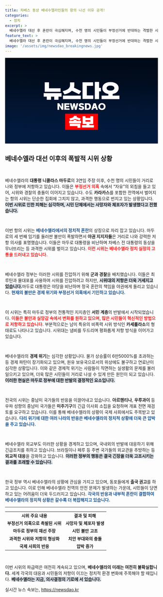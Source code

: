 ```yaml
---
title: 차베스 동상 베네수엘라인들의 항의 나선 이유 공개!
categories:
  - 정치
excerpt: >
  베네수엘라 대선 후 혼란이 극심해지며, 수천 명의 시민들이 부정선거에 반대하는 격렬한 시위를 벌이고 있다. 위기의 중심에서 마두로 정부는 강경 진압에 나서며, 전통적 지지층인 서민들까지 거리로 나서게 한 상황. 과연 이 사태의 끝은 어디일까?
feature_text: >
  베네수엘라 대선 후 혼란이 극심해지며, 수천 명의 시민들이 부정선거에 반대하는 격렬한 시위를 벌이고 있다. 위기의 중심에서 마두로 정부는 강경 진압에 나서며, 전통적 지지층인 서민들까지 거리로 나서게 한 상황. 과연 이 사태의 끝은 어디일까?
image: '/assets/img/newsdao_breakingnews.jpg'
---
```


<p><img src="/assets/img/newsdao_breakingnews.jpg" alt="koreaapp 속보" /></p>

<h2 data-ke-size="size26">베네수엘라 대선 이후의 폭발적 시위 상황</h2>

<p data-ke-size="size16">&nbsp;</p>

<p>베네수엘라의 <b>대통령 니콜라스 마두로</b>의 3연임 주장 이후, 수천 명의 시민들이 거리로 나와 정부에 저항하고 있습니다. 이들은 <b><span style="color: #ee2323;">부정선거 의혹</span></b> 속에서 “자유”의 외침을 들고 있어, 시위와 경찰의 충돌이 이어지고 있습니다. 수도 <b>카라카스</b>를 포함한 전역에서 벌어지는 항의 시위는 단순한 집회에 그치지 않고, 과격한 행동으로 번지고 있는 상황입니다. <b><span style="background-color: #21538527;">이번 시위로 인한 피해는 심각하며, 시민 단체에서는 사망자와 체포자가 발생했다고 전했습니다.</span></b></p>

<p data-ke-size="size16">&nbsp;</p>

<p>이번 항의 시위는 <b><span style="color: #1a5490;">베네수엘라에서의 정치적 혼란</span></b>의 상징으로 자리 잡고 있습니다. 마두로의 세 번째 임기를 둘러싼 불만이 폭발하면서 <b>야권 지지자들</b>은 거리로 나와 강력한 저항 의사를 표명했습니다. 이들은 마두로 대통령을 비난하며 차베스 전 대통령의 동상을 무너뜨리는 등 과격한 시위를 벌이고 있습니다. <b><span style="color: #ee2323;">이런 시위는 베네수엘라 정치 실정의 고통을 드러내고 있습니다.</span></b> </p>

<p data-ke-size="size16">&nbsp;</p>

<p>베네수엘라 정부는 이러한 시위를 진압하기 위해 <b>군과 경찰</b>을 배치했습니다. 이들은 최루탄과 물대포를 사용하여 시위를 진압하려고 하지만, <b><span style="background-color: #21538527;">시위대의 저항은 더욱 거세지고 있습니다.</span></b>마두로 대통령은 야당을 비난하며 정국 혼란의 책임을 야권에게 돌리고 있습니다. <b><span style="color: #1a5490;">현재의 불만은 경제 위기와 부정선거 의혹에서 기인하고 있습니다.</span></b></p>

<p data-ke-size="size16">&nbsp;</p>

<p>이 시위는 특히 마두로 정부의 전통적인 지지층인 <b>서민 계층</b>의 반발에서 시작되었습니다. <b><span style="color: #ee2323;">이들은 불만과 실망감 속에서 변화를 원하고 있으며, 많은 시민들이 혁신적인 방법으로 저항하고 있습니다.</span></b> 부분적으로는 남미 특유의 비폭력 시위 방식인 <b>카세롤라소</b>의 형태로도 나타나고 있습니다. 시위대는 냄비를 두드리며 평화롭게 저항 방식을 이어가고 있습니다.</p>

<p data-ke-size="size16">&nbsp;</p>

<p>베네수엘라의 <b>경제 위기</b>는 심각한 상황입니다. 물가 상승률이 6만5000%를 초과하는 등 경제 파탄이 장기화되고 있으며, 원유 보유국으로서의 위상에도 불구하고 연료난이 심각한 상황입니다. 이와 같은 경제적 위기는 사람들이 직면하는 실생활의 문제를 불러일으키고 있으며, 더욱 많은 시민들이 거리로 나설 수 있게 만든 원인이 되고 있습니다. <b><span style="background-color: #21538527;">이러한 현실은 마두로 정부에 대한 반발의 결정적인 요소입니다.</span></b></p>

<p data-ke-size="size16">&nbsp;</p>

<p>전국의 시위는 중남미 국가들의 반응을 이끌어내고 있습니다. <b>아르헨티나</b>, <b>우루과이</b> 등 우파 성향의 중남미 국가들은 <b>미주기구</b>의 긴급 이사회 소집을 요청하며 개표 전면 재검토를 요구하고 있습니다. 이를 통해 베네수엘라의 상황이 국제 사회에서도 주목받고 있습니다. <b><span style="color: #1a5490;">다리 위기에 대한 여러 나라의 반응은 베네수엘라의 정치적 상황에 더욱 큰 압박을 주고 있습니다.</span></b></p>

<p data-ke-size="size16">&nbsp;</p>

<p>베네수엘라 외교부도 이러한 상황을 경계하고 있으며, 국내외의 반발에 대응하기 위해 긴급조치를 취하고 있습니다. 브라질이나 페루 등 주변 국가들의 외교관을 추방하는 등 <b>외교적 대응</b>을 강화하고 있습니다. <b><span style="background-color: #21538527;">이러한 정부의 행동은 결국 긴장을 더욱 고조시키는 결과를 초래할 수 있습니다.</span></b></p>

<p data-ke-size="size16">&nbsp;</p>

<p>한국 정부 역시 베네수엘라의 상황에 관심을 가지고 있으며, 동포들에게 <b>출국 권고</b>를 하고 있습니다. 이로 인해 베네수엘라 전역의 안전 문제가 발생하는 가운데, 시민들이 당면하고 있는 어려움이 더욱 두드러지고 있습니다. <b><span style="color: #1a5490;">각국의 반응과 내부적 혼란이 결합하여 베네수엘라의 정치적 상황은 갈수록 더 복잡해지고 있습니다.</span></b></p>

<hr>

<table style="width: 100%; border-collapse: collapse;">
<tr>
<td style="text-align: center; height: 17px;"><b>시위 주요 내용</b></td>
<td style="text-align: center; height: 17px;"><b>결과 및 피해</b></td>
</tr>
<tr>
<td style="text-align: center; height: 17px;"><b>부정선거 의혹으로 촉발된 시위</b></td>
<td style="text-align: center; height: 17px;"><b>사망자 및 체포자 발생</b></td>
</tr>
<tr>
<td style="text-align: center; height: 17px;"><b>마두로 정부의 재선 주장</b></td>
<td style="text-align: center; height: 17px;"><b>시민 불만 고조</b></td>
</tr>
<tr>
<td style="text-align: center; height: 17px;"><b>과격한 시위와 저항의 형상화</b></td>
<td style="text-align: center; height: 17px;"><b>치안 부대와의 충돌</b></td>
</tr>
<tr>
<td style="text-align: center; height: 17px;"><b>국제 사회의 반응</b></td>
<td style="text-align: center; height: 17px;"><b>압박 증가</b></td>
</tr>
</table>

<p data-ke-size="size16">&nbsp;</p>

<p>이번 시위의 파급력은 여전히 계속되고 있으며, <b>베네수엘라의 미래는 여전히 불확실합니다.</b> 세계 각국의 대응과 시민들의 저항이 이끄는 정치적 환경 변화에 주목해야 할 때입니다. <b><span style="background-color: #21538527;">베네수엘라는 지금, 의사결정의 기로에 서 있습니다.</span></b></p>
실시간 뉴스 속보는, <a href="https://newsdao.kr" rel="dofollow">https://newsdao.kr</a>


